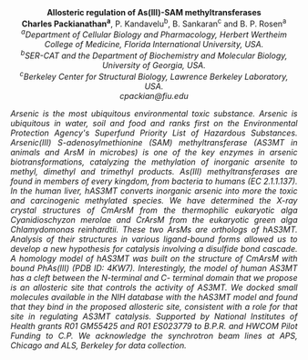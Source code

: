 <center><strong>Allosteric regulation of As(III)-SAM methyltransferases</strong>

<center><strong>Charles Packianathan<sup>a</sup></strong>, P. Kandavelu<sup>b</sup>, B. Sankaran<sup>c</sup> and B. P.
Rosen<sup>a</sup>

<center><i><sup>a</sup>Department of Cellular Biology and Pharmacology, Herbert Wertheim College of Medicine, Florida International University, USA.<i>

<center><i><sup>b</sup>SER-CAT and the Department of Biochemistry and Molecular Biology, University of Georgia, USA.<i>

<center><i><sup>c</sup>Berkeley Center for Structural Biology, Lawrence Berkeley Laboratory, USA.<i>

<center><i>cpackian@fiu.edu <i>

<p style="text-align:justify">Arsenic is the most ubiquitous environmental toxic substance. Arsenic is
ubiquitous in water, soil and food and ranks first on the Environmental
Protection Agency's Superfund Priority List of Hazardous Substances.
Arsenic(III) S-adenosylmethionine (SAM) methyltransferase (AS3MT in
animals and ArsM in microbes) is one of the key enzymes in arsenic
biotransformations, catalyzing the methylation of inorganic arsenite to
methyl, dimethyl and trimethyl products. As(III) methyltransferases are
found in members of every kingdom, from bacteria to humans (EC
2.1.1.137). In the human liver, hAS3MT converts inorganic arsenic into
more the toxic and carcinogenic methylated species. We have determined
the X-ray crystal structures of CmArsM from the thermophilic eukaryotic
alga <i>Cyanidioschyzon merolae</i> and CrArsM from the eukaryotic green alga
<i>Chlamydomonas</i> <i>reinhardtii.</i> These two ArsMs are orthologs of hAS3MT.
Analysis of their structures in various ligand-bound forms allowed us to
develop a new hypothesis for catalysis involving a disulfide bond
cascade. A homology model of hAS3MT was built on the structure of CmArsM
with bound PhAs(III) (PDB ID: 4KW7). Interestingly, the model of human
AS3MT has a cleft between the N-terminal and C- terminal domain that we
propose is an allosteric site that controls the activity of AS3MT. We
docked small molecules available in the NIH database with the hAS3MT
model and found that they bind in the proposed allosteric site,
consistent with a role for that site in regulating AS3MT catalysis.
Supported by National Institutes of Health grants R01 GM55425 and R01
ES023779 to B.P.R. and HWCOM Pilot Funding to C.P. We acknowledge the
synchrotron beam lines at APS, Chicago and ALS, Berkeley for data
collection.
